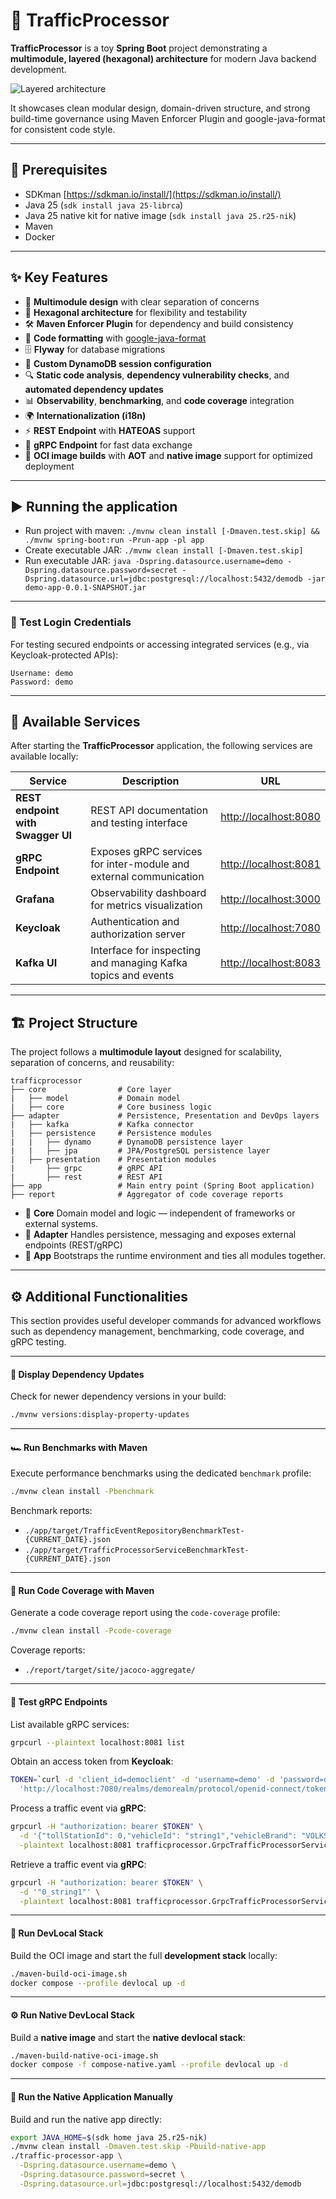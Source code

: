 # 🚦 TrafficProcessor

**TrafficProcessor** is a toy **Spring Boot** project demonstrating a **multimodule, layered (hexagonal) architecture** for modern Java backend development.

![Layered architecture](images/LayeredArchitecture.png)

It showcases clean modular design, domain-driven structure, and strong build-time governance using Maven Enforcer Plugin and google-java-format for consistent code style.

---

## 📝 Prerequisites

* SDKman [https://sdkman.io/install/](https://sdkman.io/install/)
* Java 25 (`sdk install java 25-librca`)
* Java 25 native kit for native image (`sdk install java 25.r25-nik`)
* Maven
* Docker

---

## ✨ Key Features

* 🧩 **Multimodule design** with clear separation of concerns
* 🧱 **Hexagonal architecture** for flexibility and testability
* 🛠️ **Maven Enforcer Plugin** for dependency and build consistency
* 🧹 **Code formatting** with [google-java-format](https://github.com/google/google-java-format)
* 🗄️ **Flyway** for database migrations
* 💾 **Custom DynamoDB session configuration**
* 🔍 **Static code analysis**, **dependency vulnerability checks**, and **automated dependency updates**
* 📊 **Observability**, **benchmarking**, and **code coverage** integration
* 🌍 **Internationalization (i18n)**
* ⚡ **REST Endpoint** with **HATEOAS** support
* 🔗 **gRPC Endpoint** for fast data exchange
* 🐳 **OCI image builds** with **AOT** and **native image** support for optimized deployment

---

## ▶️ Running the application

* Run project with maven: `./mvnw clean install [-Dmaven.test.skip] && ./mvnw spring-boot:run -Prun-app -pl app`
* Create executable JAR: `./mvnw clean install [-Dmaven.test.skip]`
* Run executable JAR: `java -Dspring.datasource.username=demo -Dspring.datasource.password=secret -Dspring.datasource.url=jdbc:postgresql://localhost:5432/demodb -jar demo-app-0.0.1-SNAPSHOT.jar`

---

### 🔐 Test Login Credentials

For testing secured endpoints or accessing integrated services (e.g., via Keycloak-protected APIs):

```
Username: demo  
Password: demo
```

---

## 🚀 Available Services

After starting the **TrafficProcessor** application, the following services are available locally:

| Service                              | Description                                                       | URL                                            |
| ------------------------------------ | ----------------------------------------------------------------- | ---------------------------------------------- |
| **REST endpoint with Swagger UI**    | REST API documentation and testing interface                      | [http://localhost:8080](http://localhost:8080) |
| **gRPC Endpoint**                    | Exposes gRPC services for inter-module and external communication | [http://localhost:8081](http://localhost:8081) |
| **Grafana**                          | Observability dashboard for metrics visualization                 | [http://localhost:3000](http://localhost:3000) |
| **Keycloak**                         | Authentication and authorization server                           | [http://localhost:7080](http://localhost:7080) |
| **Kafka UI**                         | Interface for inspecting and managing Kafka topics and events     | [http://localhost:8083](http://localhost:8083) |

---

## 🏗️ Project Structure

The project follows a **multimodule layout** designed for scalability, separation of concerns, and reusability:

```
trafficprocessor
├── core                # Core layer
|   ├── model           # Domain model
|   ├── core            # Core business logic
├── adapter             # Persistence, Presentation and DevOps layers
|   ├── kafka           # Kafka connector
|   ├── persistence     # Persistence modules
|   |   ├── dynamo      # DynamoDB persistence layer
|   |   ├── jpa         # JPA/PostgreSQL persistence layer
|   ├── presentation    # Presentation modules
|       ├── grpc        # gRPC API
|       ├── rest        # REST API
├── app                 # Main entry point (Spring Boot application)
├── report              # Aggregator of code coverage reports
```

* 🧭 **Core** Domain model and logic — independent of frameworks or external systems.
* 🔌 **Adapter** Handles persistence, messaging and exposes external endpoints (REST/gRPC)
* 🚀 **App** Bootstraps the runtime environment and ties all modules together.

---

## ⚙️ Additional Functionalities

This section provides useful developer commands for advanced workflows such as dependency management, benchmarking, code coverage, and gRPC testing.

---

#### 🔄 Display Dependency Updates

Check for newer dependency versions in your build:

```bash
./mvnw versions:display-property-updates
```

---

#### 🏎️ Run Benchmarks with Maven

Execute performance benchmarks using the dedicated `benchmark` profile:

```bash
./mvnw clean install -Pbenchmark
```

Benchmark reports:
* `./app/target/TrafficEventRepositoryBenchmarkTest-{CURRENT_DATE}.json`
* `./app/target/TrafficProcessorServiceBenchmarkTest-{CURRENT_DATE}.json`

---

#### 🧪 Run Code Coverage with Maven

Generate a code coverage report using the `code-coverage` profile:

```bash
./mvnw clean install -Pcode-coverage
```

Coverage reports:
* `./report/target/site/jacoco-aggregate/`

---

#### 📡 Test gRPC Endpoints

List available gRPC services:

```bash
grpcurl --plaintext localhost:8081 list
```

Obtain an access token from **Keycloak**:

```bash
TOKEN=`curl -d 'client_id=democlient' -d 'username=demo' -d 'password=demo' -d 'grant_type=password' \
  'http://localhost:7080/realms/demorealm/protocol/openid-connect/token' | jq -r .access_token`
```

Process a traffic event via **gRPC**:

```bash
grpcurl -H "authorization: bearer $TOKEN" \
  -d '{"tollStationId": 0,"vehicleId": "string1","vehicleBrand": "VOLKSWAGEN","timestamp": 0}' \
  -plaintext localhost:8081 trafficprocessor.GrpcTrafficProcessorService.processTrafficEvent
```

Retrieve a traffic event via **gRPC**:

```bash
grpcurl -H "authorization: bearer $TOKEN" \
  -d '"0_string1"' \
  -plaintext localhost:8081 trafficprocessor.GrpcTrafficProcessorService.retrieveTrafficEvent
```

---

#### 🧱 Run DevLocal Stack

Build the OCI image and start the full **development stack** locally:

```bash
./maven-build-oci-image.sh
docker compose --profile devlocal up -d
```

---

#### ⚙️ Run Native DevLocal Stack

Build a **native image** and start the **native devlocal stack**:

```bash
./maven-build-native-oci-image.sh
docker compose -f compose-native.yaml --profile devlocal up -d
```

---

#### 🐇 Run the Native Application Manually

Build and run the native app directly:

```bash
export JAVA_HOME=$(sdk home java 25.r25-nik)
./mvnw clean install -Dmaven.test.skip -Pbuild-native-app
./traffic-processor-app \
  -Dspring.datasource.username=demo \
  -Dspring.datasource.password=secret \
  -Dspring.datasource.url=jdbc:postgresql://localhost:5432/demodb
```


